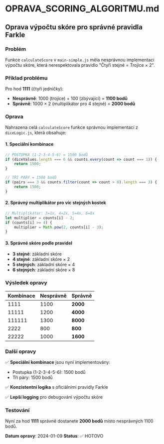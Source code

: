 # OPRAVA_SCORING_ALGORITMU.md

## Oprava výpočtu skóre pro správné pravidla Farkle

### Problém
Funkce `calculateScore` v `main-simple.js` měla nesprávnou implementaci výpočtu skóre, která nerespektovala pravidlo "Čtyři stejné = Trojice × 2".

### Příklad problému
Pro hod **1111** (čtyři jedničky):
- **Nesprávně**: 1000 (trojice) + 100 (zbývající) = **1100 bodů**
- **Správně**: 1000 × 2 (multiplikátor pro 4 stejné) = **2000 bodů**

### Oprava
Nahrazena celá `calculateScore` funkce správnou implementací z `diceLogic.js`, která obsahuje:

#### 1. Speciální kombinace
```javascript
// POSTUPKA (1-2-3-4-5-6) = 1500 bodů
if (diceValues.length === 6 && counts.every(count => count === 1)) {
    return 1500;
}

// TŘI PÁRY = 1500 bodů
if (pairs === 3 && counts.filter(count => count > 0).length === 3) {
    return 1500;
}
```

#### 2. Správný multiplikátor pro víc stejných kostek
```javascript
// Multiplikátor: 3=1x, 4=2x, 5=4x, 6=8x
let multiplier = counts[i] - 2; 
if (counts[i] >= 4) {
    multiplier = Math.pow(2, counts[i] - 3);
}
```

#### 3. Správné skóre podle pravidel
- **3 stejné**: základní skóre
- **4 stejné**: základní skóre × 2
- **5 stejných**: základní skóre × 4  
- **6 stejných**: základní skóre × 8

### Výsledek opravy

| Kombinace | Nesprávně | Správně |
|-----------|-----------|---------|
| 1111 | 1100 | **2000** |
| 11111 | 1200 | **4000** |
| 111111 | 1300 | **8000** |
| 2222 | 800 | **800** |
| 22222 | 1000 | **1600** |

### Další opravy
✅ **Speciální kombinace** jsou nyní implementovány:
- Postupka (1-2-3-4-5-6): 1500 bodů
- Tři páry: 1500 bodů

✅ **Konzistentní logika** s oficiálními pravidly Farkle

✅ **Lepší logging** pro debugování výpočtu skóre

### Testování
Nyní za hod **1111** správně dostanete **2000 bodů** místo nesprávných 1100 bodů.

**Datum opravy**: 2024-01-09
**Status**: ✅ HOTOVO
